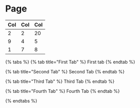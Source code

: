 # Page

| Col | Col | Col |
| --- | --- | --- |
| 2   | 2   | 20  |
| 9   | 4   | 5   |
| 1   | 7   | 8   |



{% tabs %}
{% tab title="First Tab" %}
First tab
{% endtab %}

{% tab title="Second Tab" %}
Second Tab
{% endtab %}

{% tab title="Third Tab" %}
Third Tab
{% endtab %}

{% tab title="Fourth Tab" %}
Fourth Tab
{% endtab %}

{% endtabs %}
